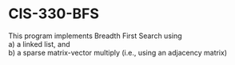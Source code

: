 # CIS-330-BFS
This program implements Breadth First Search using<br />
a) a linked list, and<br />
b) a sparse matrix-vector multiply (i.e., using an adjacency matrix)
